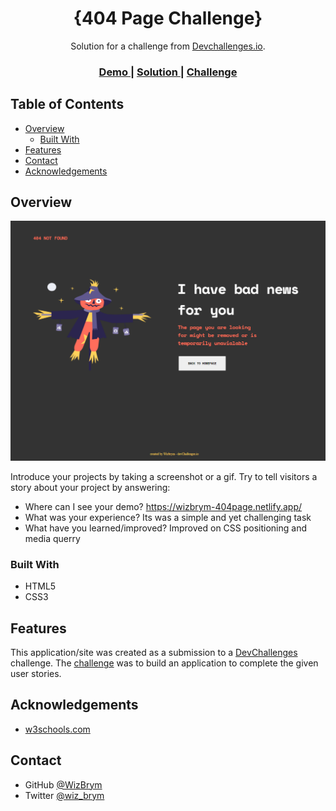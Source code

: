 <!-- Please update value in the {}  -->

<h1 align="center">{404 Page Challenge}</h1>

<div align="center">
   Solution for a challenge from  <a href="http://devchallenges.io" target="_blank">Devchallenges.io</a>.
</div>

<div align="center">
  <h3>
    <a href="https://{https://github.com/WizBrym/DevChallenges}">
      Demo
    </a>
    <span> | </span>
    <a href="https://{https://wizbrym-404page.netlify.app/}">
      Solution
    </a>
    <span> | </span>
    <a href="https://devchallenges.io/challenges/wBunSb7FPrIepJZAg0sY">
      Challenge
    </a>
  </h3>
</div>

<!-- TABLE OF CONTENTS -->

## Table of Contents

- [Overview](#overview)
  - [Built With](#built-with)
- [Features](#features)
- [Contact](#contact)
- [Acknowledgements](#acknowledgements)

<!-- OVERVIEW -->

## Overview

![screenshot](https://github.com/WizBrym/DevChallenges/blob/main/404%20error%20desktop%20Screenshot%20.png)

Introduce your projects by taking a screenshot or a gif. Try to tell visitors a story about your project by answering:

- Where can I see your demo? https://wizbrym-404page.netlify.app/
- What was your experience?   Its was a simple and yet challenging task
- What have you learned/improved?  Improved on CSS positioning and media querry 

### Built With

<!-- This section should list any major frameworks that you built your project using. Here are a few examples.-->

- HTML5
- CSS3

## Features

<!-- List the features of your application or follow the template. Don't share the figma file here :) -->

This application/site was created as a submission to a [DevChallenges](https://devchallenges.io/challenges) challenge. The [challenge](https://devchallenges.io/challenges/wBunSb7FPrIepJZAg0sY) was to build an application to complete the given user stories.


## Acknowledgements

<!-- This section should list any articles or add-ons/plugins that helps you to complete the project. This is optional but it will help you in the future. For exmpale -->

- [w3schools.com](https://w3schools.com)

## Contact

- GitHub [@WizBrym](https://{github.com/WizBrym})
- Twitter [@wiz_brym](https://{twitter.com/wiz_brym})
